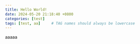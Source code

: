 ```yaml
---
title: Hello World!
date: 2024-05-20 21:18:40 +0800
categories: [test]
tags: [test, aa]     # TAG names should always be lowercase
---
```


aaaaa